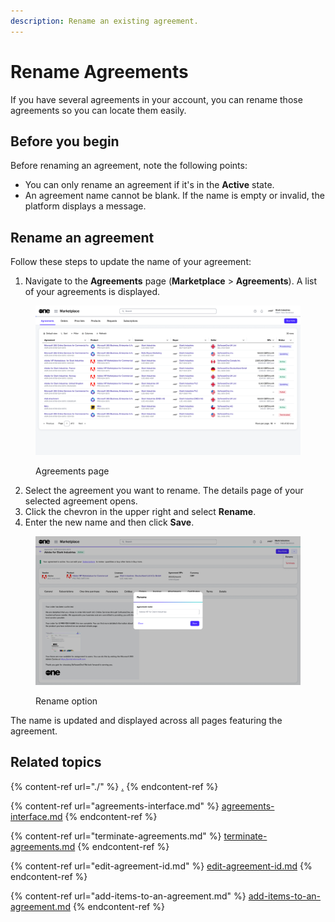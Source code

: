 ```yaml
---
description: Rename an existing agreement.
---
```


# Rename Agreements

If you have several agreements in your account, you can rename those agreements so you can locate them easily.

## Before you begin <a href="#before-you-begin" id="before-you-begin"></a>

Before renaming an agreement, note the following points:

* You can only rename an agreement if it's in the **Active** state.
* An agreement name cannot be blank. If the name is empty or invalid, the platform displays a message.

## Rename an agreement

Follow these steps to update the name of your agreement:

1. Navigate to the **Agreements** page (**Marketplace** > **Agreements**). A list of your agreements is displayed.

<figure><img src="../../../.gitbook/assets/image (357).png" alt=""><figcaption><p>Agreements page</p></figcaption></figure>

2. Select the agreement you want to rename. The details page of your selected agreement opens.
3. Click the chevron in the upper right and select **Rename**.
4. Enter the new name and then click **Save**.&#x20;

<figure><img src="../../../.gitbook/assets/Rename (2).png" alt=""><figcaption><p>Rename option</p></figcaption></figure>

The name is updated and displayed across all pages featuring the agreement.

## Related topics

{% content-ref url="./" %}
[.](./)
{% endcontent-ref %}

{% content-ref url="agreements-interface.md" %}
[agreements-interface.md](agreements-interface.md)
{% endcontent-ref %}

{% content-ref url="terminate-agreements.md" %}
[terminate-agreements.md](terminate-agreements.md)
{% endcontent-ref %}

{% content-ref url="edit-agreement-id.md" %}
[edit-agreement-id.md](edit-agreement-id.md)
{% endcontent-ref %}

{% content-ref url="add-items-to-an-agreement.md" %}
[add-items-to-an-agreement.md](add-items-to-an-agreement.md)
{% endcontent-ref %}
